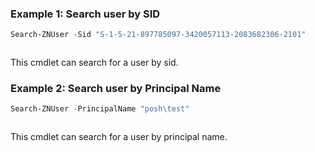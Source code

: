 ### Example 1: Search user by SID
```powershell
Search-ZNUser -Sid "S-1-5-21-897785097-3420057113-2083682306-2101"
```

```output

```

This cmdlet can search for a user by sid.

### Example 2: Search user by Principal Name
```powershell
Search-ZNUser -PrincipalName "posh\test"
```

```output

```

This cmdlet can search for a user by principal name.
